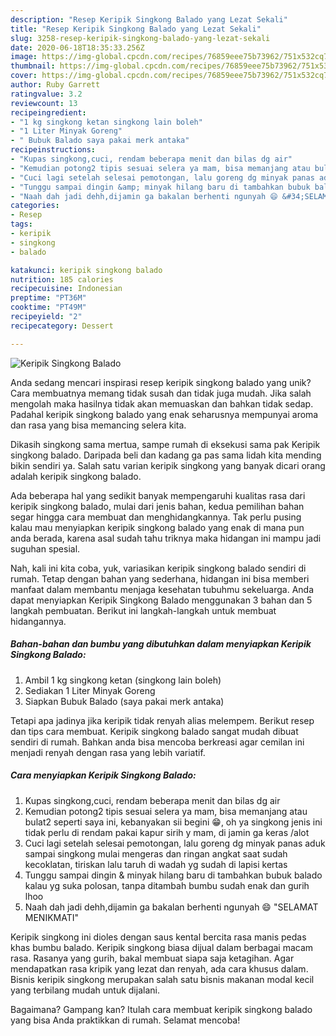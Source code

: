```yaml
---
description: "Resep Keripik Singkong Balado yang Lezat Sekali"
title: "Resep Keripik Singkong Balado yang Lezat Sekali"
slug: 3258-resep-keripik-singkong-balado-yang-lezat-sekali
date: 2020-06-18T18:35:33.256Z
image: https://img-global.cpcdn.com/recipes/76859eee75b73962/751x532cq70/keripik-singkong-balado-foto-resep-utama.jpg
thumbnail: https://img-global.cpcdn.com/recipes/76859eee75b73962/751x532cq70/keripik-singkong-balado-foto-resep-utama.jpg
cover: https://img-global.cpcdn.com/recipes/76859eee75b73962/751x532cq70/keripik-singkong-balado-foto-resep-utama.jpg
author: Ruby Garrett
ratingvalue: 3.2
reviewcount: 13
recipeingredient:
- "1 kg singkong ketan singkong lain boleh"
- "1 Liter Minyak Goreng"
- " Bubuk Balado saya pakai merk antaka"
recipeinstructions:
- "Kupas singkong,cuci, rendam beberapa menit dan bilas dg air"
- "Kemudian potong2 tipis sesuai selera ya mam, bisa memanjang atau bulat2 seperti saya ini, kebanyakan sii begini 😁, oh ya singkong jenis ini tidak perlu di rendam pakai kapur sirih y mam, di jamin ga keras /alot"
- "Cuci lagi setelah selesai pemotongan, lalu goreng dg minyak panas aduk sampai singkong mulai mengeras dan ringan angkat saat sudah kecoklatan, tiriskan lalu taruh di wadah yg sudah di lapisi kertas"
- "Tunggu sampai dingin &amp; minyak hilang baru di tambahkan bubuk balado kalau yg suka polosan, tanpa ditambah bumbu sudah enak dan gurih lhoo"
- "Naah dah jadi dehh,dijamin ga bakalan berhenti ngunyah 😄 &#34;SELAMAT MENIKMATI&#34;"
categories:
- Resep
tags:
- keripik
- singkong
- balado

katakunci: keripik singkong balado 
nutrition: 185 calories
recipecuisine: Indonesian
preptime: "PT36M"
cooktime: "PT49M"
recipeyield: "2"
recipecategory: Dessert

---
```



![Keripik Singkong Balado](https://img-global.cpcdn.com/recipes/76859eee75b73962/751x532cq70/keripik-singkong-balado-foto-resep-utama.jpg)

Anda sedang mencari inspirasi resep keripik singkong balado yang unik? Cara membuatnya memang tidak susah dan tidak juga mudah. Jika salah mengolah maka hasilnya tidak akan memuaskan dan bahkan tidak sedap. Padahal keripik singkong balado yang enak seharusnya mempunyai aroma dan rasa yang bisa memancing selera kita.

Dikasih singkong sama mertua, sampe rumah di eksekusi sama pak Keripik singkong balado. Daripada beli dan kadang ga pas sama lidah kita mending bikin sendiri ya. Salah satu varian keripik singkong yang banyak dicari orang adalah keripik singkong balado.

Ada beberapa hal yang sedikit banyak mempengaruhi kualitas rasa dari keripik singkong balado, mulai dari jenis bahan, kedua pemilihan bahan segar hingga cara membuat dan menghidangkannya. Tak perlu pusing kalau mau menyiapkan keripik singkong balado yang enak di mana pun anda berada, karena asal sudah tahu triknya maka hidangan ini mampu jadi suguhan spesial.


Nah, kali ini kita coba, yuk, variasikan keripik singkong balado sendiri di rumah. Tetap dengan bahan yang sederhana, hidangan ini bisa memberi manfaat dalam membantu menjaga kesehatan tubuhmu sekeluarga. Anda dapat menyiapkan Keripik Singkong Balado menggunakan 3 bahan dan 5 langkah pembuatan. Berikut ini langkah-langkah untuk membuat hidangannya.

<!--inarticleads1-->

##### Bahan-bahan dan bumbu yang dibutuhkan dalam menyiapkan Keripik Singkong Balado:

1. Ambil 1 kg singkong ketan (singkong lain boleh)
1. Sediakan 1 Liter Minyak Goreng
1. Siapkan  Bubuk Balado (saya pakai merk antaka)


Tetapi apa jadinya jika keripik tidak renyah alias melempem. Berikut resep dan tips cara membuat. Keripik singkong balado sangat mudah dibuat sendiri di rumah. Bahkan anda bisa mencoba berkreasi agar cemilan ini menjadi renyah dengan rasa yang lebih variatif. 

<!--inarticleads2-->

##### Cara menyiapkan Keripik Singkong Balado:

1. Kupas singkong,cuci, rendam beberapa menit dan bilas dg air
1. Kemudian potong2 tipis sesuai selera ya mam, bisa memanjang atau bulat2 seperti saya ini, kebanyakan sii begini 😁, oh ya singkong jenis ini tidak perlu di rendam pakai kapur sirih y mam, di jamin ga keras /alot
1. Cuci lagi setelah selesai pemotongan, lalu goreng dg minyak panas aduk sampai singkong mulai mengeras dan ringan angkat saat sudah kecoklatan, tiriskan lalu taruh di wadah yg sudah di lapisi kertas
1. Tunggu sampai dingin &amp; minyak hilang baru di tambahkan bubuk balado kalau yg suka polosan, tanpa ditambah bumbu sudah enak dan gurih lhoo
1. Naah dah jadi dehh,dijamin ga bakalan berhenti ngunyah 😄 &#34;SELAMAT MENIKMATI&#34;


Keripik singkong ini dioles dengan saus kental bercita rasa manis pedas khas bumbu balado. Keripik singkong biasa dijual dalam berbagai macam rasa. Rasanya yang gurih, bakal membuat siapa saja ketagihan. Agar mendapatkan rasa kripik yang lezat dan renyah, ada cara khusus dalam. Bisnis keripik singkong merupakan salah satu bisnis makanan modal kecil yang terbilang mudah untuk dijalani. 

Bagaimana? Gampang kan? Itulah cara membuat keripik singkong balado yang bisa Anda praktikkan di rumah. Selamat mencoba!
